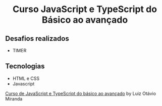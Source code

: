 <h1 align="center"> Curso JavaScript e TypeScript do Básico ao avançado </h1>

## Desafios realizados
- TIMER


## Tecnologias
- HTML e CSS
- Javascript


[Curso de JavaScript e TypeScript do básico ao avançado](https://www.udemy.com/course/curso-de-javascript-moderno-do-basico-ao-avancado/) by Luiz Otávio Miranda

